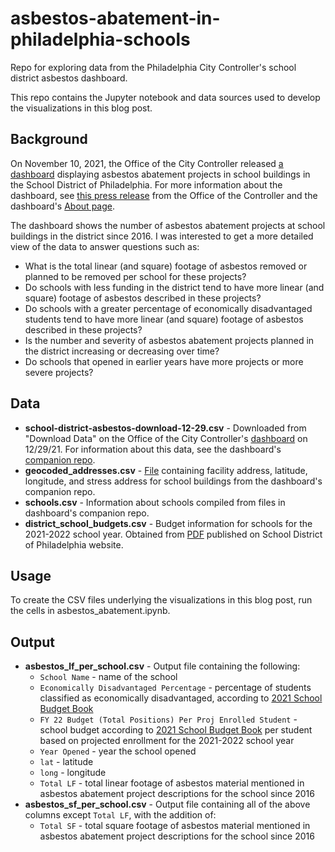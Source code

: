 # asbestos-abatement-in-philadelphia-schools
Repo for exploring data from the Philadelphia City Controller's school district asbestos dashboard.

This repo contains the Jupyter notebook and data sources used to develop the visualizations in this blog post.

## Background

On November 10, 2021, the Office of the City Controller released [a dashboard](https://controller.phila.gov/philadelphia-audits/interactive-asbestos-dashboard/#/) displaying asbestos abatement projects in school buildings in the School District of Philadelphia. For more information about the dashboard, see [this press release](https://controller.phila.gov/city-controllers-office-releases-dashboard-on-school-district-asbestos-projects/) from the Office of the Controller and the dashboard's [About page](https://controller.phila.gov/philadelphia-audits/interactive-asbestos-dashboard/#/about).

The dashboard shows the number of asbestos abatement projects at school buildings in the district since 2016. I was interested to get a more detailed view of the data to answer questions such as:

* What is the total linear (and square) footage of asbestos removed or planned to be removed per school for these projects?
* Do schools with less funding in the district tend to have more linear (and square) footage of asbestos described in these projects?
* Do schools with a greater percentage of economically disadvantaged students tend to have more linear (and square) footage of asbestos described in these projects?
* Is the number and severity of asbestos abatement projects planned in the district increasing or decreasing over time?
* Do schools that opened in earlier years have more projects or more severe projects?

## Data

* __school-district-asbestos-download-12-29.csv__ - Downloaded from "Download Data" on the Office of the City Controller's [dashboard](https://controller.phila.gov/philadelphia-audits/interactive-asbestos-dashboard/#/) on 12/29/21. For information about this data, see the dashboard's [companion repo](https://github.com/PhilaController/asbestos-dashboard-data).
* __geocoded_addresses.csv__ - [File](https://github.com/PhilaController/asbestos-dashboard-data/blob/main/data/interim/geocoded_addresses.xlsx) containing facility address, latitude, longitude, and stress address for school buildings from the dashboard's companion repo.
* __schools.csv__ - Information about schools compiled from files in dashboard's companion repo.
* __district_school_budgets.csv__ - Budget information for schools for the 2021-2022 school year. Obtained from [PDF](https://cdn.philasd.org/offices/budget/FY22_School_Budget_Book.pdf) published on School District of Philadelphia website.

## Usage

To create the CSV files underlying the visualizations in this blog post, run the cells in asbestos_abatement.ipynb.

## Output
* __asbestos_lf_per_school.csv__ - Output file containing the following:
    * `School Name` - name of the school
    * `Economically Disadvantaged Percentage` - percentage of students classified as economically disadvantaged, according to [2021 School Budget Book](https://cdn.philasd.org/offices/budget/FY22_School_Budget_Book.pdf)
    * `FY 22 Budget (Total Positions) Per Proj Enrolled Student` - school budget according to [2021 School Budget Book](https://cdn.philasd.org/offices/budget/FY22_School_Budget_Book.pdf) per student based on projected enrollment for the 2021-2022 school year
    * `Year Opened` - year the school opened
    * `lat` - latitude
    * `long` - longitude
    * `Total LF` - total linear footage of asbestos material mentioned in asbestos abatement project descriptions for the school since 2016
* __asbestos_sf_per_school.csv__ - Output file containing all of the above columns except `Total LF`, with the addition of:
    * `Total SF` - total square footage of asbestos material mentioned in asbestos abatement project descriptions for the school since 2016